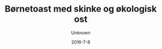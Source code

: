 ---
title: 'Børnetoast med skinke og økologisk ost'
description: null
image: db2a131fc4fe32482524d4de7941090150a7b4e1
price: '45'
size: '1'
color: '#ffffff'
category: childrensMenu
meta:
    id: 9b89d7802f7a8bbe4788b25fe11ad05893210ad0
    parentId: f20f57fa9c3d8bff0902cfb33f350091a3a48d51
    language: da
date: '2016-7-8'
author: Unknown
---